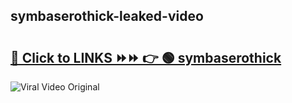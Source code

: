 
 ## symbaserothick-leaked-video 

# <h2><a href="https://clipsfans.com/symbaserothick&ref=git">🔗 Click to LINKS ⏩⏩ 👉 🟢 symbaserothick </a></h2>

<a href="https://clipsfans.com/symbaserothick&ref=git" rel="nofollow" data-target="animated-image.originalLink"><img src="https://i.ibb.co.com/xMMVF88/686577567.gif" alt="Viral Video Original" style="max-width: 100%; display: inline-block;" data-target="animated-image.originalImage"></a>
